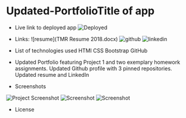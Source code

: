 # Updated-PortfolioTitle of app

   * Live link to deployed app
         ![Deployed](https://tmgorogers.github.io/Updated-Portfolio/)
   * Links:
         ![resume](TMR Resume 2018.docx)
         ![github](www.github.com/tmgorogers)
         ![linkedin](www.linkedin.com/in/tierra-r-46a978101)

   * List of technologies used
   HTMl
   CSS
   Bootstrap
   GitHub

   * Updated Portfolio featuring Project 1 and two exemplary homework assignments. Updated Github profile with 3 pinned repositories. Updated resume and LinkedIn
  
   * Screenshots

   ![Project Screenshot](Updated-Portfolio\assets\screenshot.png)
   ![Screenshot](Updated-Portfolio\assets\Password-Generator.png)
   ![Screenshot](Updated-Portfolio\assets\Work-Day-Scheduler.png)

   
   * License

   

